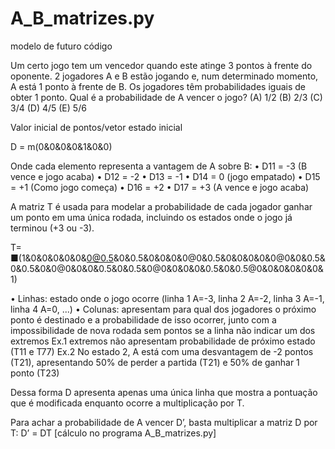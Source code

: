 # A_B_matrizes.py
modelo de futuro código 

Um certo jogo tem um vencedor quando este atinge 3 pontos à frente do oponente. 2 jogadores A e B estão jogando e, num determinado momento, A está 1 ponto à frente de B. Os jogadores têm probabilidades iguais de obter 1 ponto. Qual é a probabilidade de A vencer o jogo?
 (A) 1/2 (B) 2/3 (C) 3/4 (D) 4/5 (E) 5/6

Valor inicial de pontos/vetor estado inicial

D = m(0&0&0&0&1&0&0) 

Onde cada elemento representa a vantagem de A sobre B:
• D11 = -3 (B vence e jogo acaba)
• D12 = -2
• D13 = -1
• D14 = 0 (jogo empatado)
• D15 = +1 (Como jogo começa)
• D16 = +2
• D17 = +3 (A vence e jogo acaba)

A matriz T é usada para modelar a probabilidade de cada jogador ganhar um ponto em uma única rodada, incluindo os estados onde o jogo já terminou (+3 ou -3).

T= ■(1&0&0&0&0&0&0@0.5&0&0.5&0&0&0&0@0&0.5&0&0&0&0&0@0&0&0.5&0&0.5&0&0@0&0&0&0.5&0&0.5&0@0&0&0&0&0.5&0&0.5@0&0&0&0&0&0&1)

• Linhas: estado onde o jogo ocorre (linha 1 A=-3, linha 2 A=-2, linha 3 A=-1, linha 4 A=0, ...)
• Colunas: apresentam para qual dos jogadores o próximo ponto é destinado e a probabilidade de isso ocorrer, junto com a impossibilidade de nova rodada sem pontos se a linha não indicar um dos extremos
Ex.1 extremos não apresentam probabilidade de próximo estado (T11 e T77)
Ex.2 No estado 2, A está com uma desvantagem de -2 pontos (T21), apresentando 50% de perder a partida (T21) e 50% de ganhar 1 ponto (T23)

Dessa forma D apresenta apenas uma única linha que mostra a pontuação que é modificada enquanto ocorre a multiplicação por T.

Para achar a probabilidade de A vencer D’, basta multiplicar a matriz D por T: 
D’ = DT   [cálculo no programa A_B_matrizes.py]
